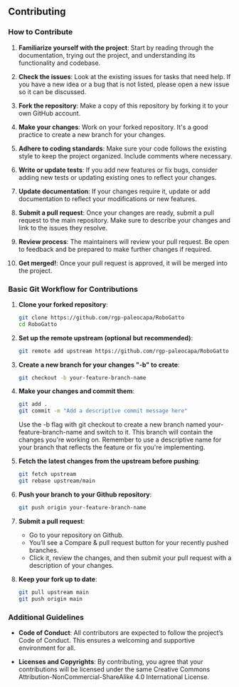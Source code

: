 ## Contributing

<!-- We welcome contributions from everyone who is interested in improving and expanding Nevera. If you're excited to contribute, here's how you can get started. -->

### How to Contribute

1. **Familiarize yourself with the project**: Start by reading through the documentation, trying out the project, and understanding its functionality and codebase.

2. **Check the issues**: Look at the existing issues for tasks that need help. If you have a new idea or a bug that is not listed, please open a new issue so it can be discussed.

3. **Fork the repository**: Make a copy of this repository by forking it to your own GitHub account.

4. **Make your changes**: Work on your forked repository. It's a good practice to create a new branch for your changes.

5. **Adhere to coding standards**: Make sure your code follows the existing style to keep the project organized. Include comments where necessary.

6. **Write or update tests**: If you add new features or fix bugs, consider adding new tests or updating existing ones to reflect your changes.

7. **Update documentation**: If your changes require it, update or add documentation to reflect your modifications or new features.

8. **Submit a pull request**: Once your changes are ready, submit a pull request to the main repository. Make sure to describe your changes and link to the issues they resolve.

9. **Review process**: The maintainers will review your pull request. Be open to feedback and be prepared to make further changes if required.

10. **Get merged!**: Once your pull request is approved, it will be merged into the project.

### Basic Git Workflow for Contributions

1. **Clone your forked repository**:
   ```bash
   git clone https://github.com/rgp-paleocapa/RoboGatto
   cd RoboGatto
   ```

2. **Set up the remote upstream (optional but recommended)**:
    ```bash
    git remote add upstream https://github.com/rgp-paleocapa/RoboGatto
    ```

3. **Create a new branch for your changes "-b" to create**:
    ```bash
    git checkout -b your-feature-branch-name
    ```

4. **Make your changes and commit them**:
    ```bash
    git add .
    git commit -m "Add a descriptive commit message here"
    ```
    Use the -b flag with git checkout to create a new branch named your-feature-branch-name and switch to it. This branch will contain the changes you're working on. Remember to use a descriptive name for your branch that reflects the feature or fix you're implementing.

5. **Fetch the latest changes from the upstream before pushing**:
    ```bash
    git fetch upstream
    git rebase upstream/main
    ```

6. **Push your branch to  your Github repository**:
    ```bash
    git push origin your-feature-branch-name
    ```

7. **Submit a pull request**:
    - Go to your repository on Github.
    - You’ll see a Compare & pull request button for your recently pushed branches.
    - Click it, review the changes, and then submit your pull request with a description of your changes.

8. **Keep your fork up to date**:
    ```bash
    git pull upstream main
    git push origin main
    ```


### Additional Guidelines

- **Code of Conduct**: All contributors are expected to follow the project’s Code of Conduct. This ensures a welcoming and supportive environment for all.

- **Licenses and Copyrights**: By contributing, you agree that your contributions will be licensed under the same Creative Commons Attribution-NonCommercial-ShareAlike 4.0 International License.

<!-- We look forward to your contributions, and thank you for your interest in helping develop Nevera! -->

<!-- ### Recognition and Credits

We believe in recognizing the hard work and contributions of all our developers. Contributors are acknowledged in our README under the Credits section. Major contributors may also be highlighted in release notes or project documentation. Please make sure to provide accurate information about your contributions to ensure proper acknowledgment. -->
